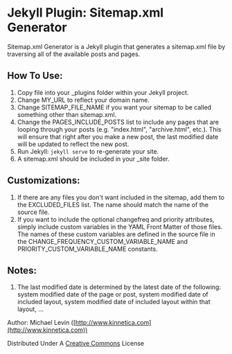Jekyll Plugin: Sitemap.xml Generator
====================================

Sitemap.xml Generator is a Jekyll plugin that generates a sitemap.xml file by traversing all of the available posts and pages.

How To Use:
-----------
1. Copy file into your _plugins folder within your Jekyll project.
2. Change MY_URL to reflect your domain name.
3. Change SITEMAP_FILE_NAME if you want your sitemap to be called something other than sitemap.xml.
4. Change the PAGES_INCLUDE_POSTS list to include any pages that are looping through your posts (e.g. "index.html", "archive.html", etc.). This will ensure that right after you make a new post, the last modified date will be updated to reflect the new post.
5. Run Jekyll: `jekyll serve` to re-generate your site.
6. A sitemap.xml should be included in your _site folder.

Customizations:
---------------
1. If there are any files you don't want included in the sitemap, add them to the EXCLUDED_FILES list. The name should match the name of the source file.
2. If you want to include the optional changefreq and priority attributes, simply include custom variables in the YAML Front Matter of those files. The names of these custom variables are defined in the source file in the CHANGE_FREQUENCY_CUSTOM_VARIABLE_NAME and PRIORITY_CUSTOM_VARIABLE_NAME constants.

Notes:
------
1. The last modified date is determined by the latest date of the following: system modified date of the page or post, system modified date of included layout, system modified date of included layout within that layout, ...

Author: Michael Levin ([http://www.kinnetica.com](http://www.kinnetica.com))

Distributed Under A [Creative Commons](http://creativecommons.org/licenses/by/3.0/) License